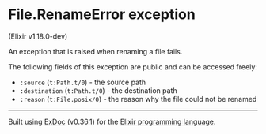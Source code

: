# File.RenameError exception
(Elixir v1.18.0-dev)

An exception that is raised when renaming a file fails.

The following fields of this exception are public and can be accessed freely:

- `:source` (`t:Path.t/0`) - the source path
- `:destination` (`t:Path.t/0`) - the destination path
- `:reason` (`t:File.posix/0`) - the reason why the file could not be renamed



---
Built using [ExDoc](https://github.com/elixir-lang/ex_doc "ExDoc") (v0.36.1) for the [Elixir programming language](href="https://elixir-lang.org" "Elixir").
